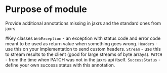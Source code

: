 # Purpose of module
Provide additional annotations missing in jaxrs and the standard ones from jaxrs

#Key classes
`WebException` - an exception with status code and error code meant to be used as return value when something goes wrong.
`Headers` - use this on your implementation to send custom headers.
`Stream` - use this to stream results to the client (good for large streams of byte arrays).
`PATCH` - from the time when PATCH was not in the jaxrs api itself.
`SuccessStatus` - define your own success status with this annotation.
